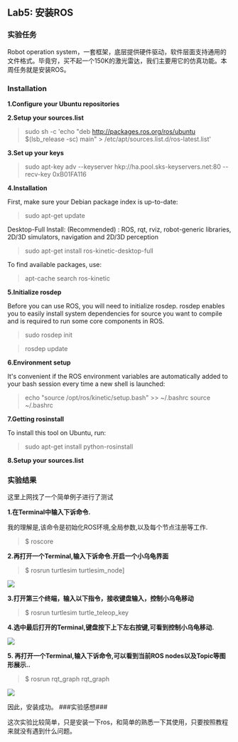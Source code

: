 ## Lab5: 安装ROS ##


### 实验任务 ###

 Robot operation system，一套框架，底层提供硬件驱动，软件层面支持通用的文件格式。毕竟穷，买不起一个150K的激光雷达，我们主要用它的仿真功能。本周任务就是安装ROS。

### Installation ###

**1.Configure your Ubuntu repositories**


**2.Setup your sources.list**

>sudo sh -c 'echo "deb http://packages.ros.org/ros/ubuntu $(lsb_release -sc) main" > /etc/apt/sources.list.d/ros-latest.list'

**3.Set up your keys**
>sudo apt-key adv --keyserver hkp://ha.pool.sks-keyservers.net:80 --recv-key 0xB01FA116

**4.Installation**

First, make sure your Debian package index is up-to-date:
>sudo apt-get update

Desktop-Full Install: (Recommended) : ROS, rqt, rviz, robot-generic libraries, 2D/3D simulators, navigation and 2D/3D perception
>sudo apt-get install ros-kinetic-desktop-full

To find available packages, use:
>apt-cache search ros-kinetic

**5.Initialize rosdep**

Before you can use ROS, you will need to initialize rosdep. rosdep enables you to easily install system dependencies for source you want to compile and is required to run some core components in ROS.
>sudo rosdep init

>rosdep update

**6.Environment setup**

It's convenient if the ROS environment variables are automatically added to your bash session every time a new shell is launched:

>echo "source /opt/ros/kinetic/setup.bash" >> ~/.bashrc
source ~/.bashrc

**7.Getting rosinstall**

To install this tool on Ubuntu, run:
>sudo apt-get install python-rosinstall

**8.Setup your sources.list**

### 实验结果 ###

这里上网找了一个简单例子进行了测试

**1.在Terminal中输入下诉命令.**

我的理解是,该命令是初始化ROS环境,全局参数,以及每个节点注册等工作.
 >  $ roscore

**2.再打开一个Terminal,输入下诉命令.开启一个小乌龟界面**
>    $ rosrun turtlesim turtlesim_node]

![](http://tuku02-qn.icp114.cn/public/16-11-9/11884868.jpg)

**3.打开第三个终端，输入以下指令，接收键盘输入，控制小乌龟移动**
>$ rosrun turtlesim turtle_teleop_key

**4.选中最后打开的Terminal,键盘按下上下左右按键,可看到控制小乌龟移动.**

![](http://tuku02-qn.icp114.cn/public/16-11-9/69442372.jpg)

**5. 再打开一个Terminal,输入下诉命令,可以看到当前ROS nodes以及Topic等图形展示..**
>    $ rosrun rqt_graph rqt_graph

![](http://tuku02-qn.icp114.cn/public/16-11-9/24848682.jpg)

因此，安装成功。
###实验感想###

这次实验比较简单，只是安装一下ros，和简单的熟悉一下其使用，只要按照教程来就没有遇到什么问题。

